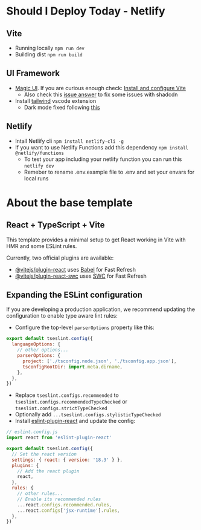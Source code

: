 # Should I Deploy Today - Netlify

## Vite 

- Running locally `npm run dev`
- Building dist `npm run build`

## UI Framework

- [Magic UI](https://magicui.design/). If you are curious enough check: [Install and configure Vite](https://magicui.design/docs/installation/vite)
  - Also check this [issue answer](https://github.com/shadcn-ui/ui/issues/4677#issuecomment-2323108511) to fix some issues with shadcdn 
- Install [tailwind](https://marketplace.visualstudio.com/items?itemName=bradlc.vscode-tailwindcss) vscode extension 
  - Dark mode fixed following [this](https://github.com/shadcn-ui/ui/issues/515#issuecomment-1834219536) 

## Netlify

- Intall Netlify cli `npm install netlify-cli -g`
- If you want to use Netlify Functions add this dependency `npm install @netlify/functions`
  - To test your app including your netlify function you can run this `netlify dev`
  - Remeber to rename .env.example file to .env and set your envars for local runs

# About the base template

## React + TypeScript + Vite

This template provides a minimal setup to get React working in Vite with HMR and some ESLint rules.

Currently, two official plugins are available:

- [@vitejs/plugin-react](https://github.com/vitejs/vite-plugin-react/blob/main/packages/plugin-react/README.md) uses [Babel](https://babeljs.io/) for Fast Refresh
- [@vitejs/plugin-react-swc](https://github.com/vitejs/vite-plugin-react-swc) uses [SWC](https://swc.rs/) for Fast Refresh


## Expanding the ESLint configuration

If you are developing a production application, we recommend updating the configuration to enable type aware lint rules:

- Configure the top-level `parserOptions` property like this:

```js
export default tseslint.config({
  languageOptions: {
    // other options...
    parserOptions: {
      project: ['./tsconfig.node.json', './tsconfig.app.json'],
      tsconfigRootDir: import.meta.dirname,
    },
  },
})
```

- Replace `tseslint.configs.recommended` to `tseslint.configs.recommendedTypeChecked` or `tseslint.configs.strictTypeChecked`
- Optionally add `...tseslint.configs.stylisticTypeChecked`
- Install [eslint-plugin-react](https://github.com/jsx-eslint/eslint-plugin-react) and update the config:

```js
// eslint.config.js
import react from 'eslint-plugin-react'

export default tseslint.config({
  // Set the react version
  settings: { react: { version: '18.3' } },
  plugins: {
    // Add the react plugin
    react,
  },
  rules: {
    // other rules...
    // Enable its recommended rules
    ...react.configs.recommended.rules,
    ...react.configs['jsx-runtime'].rules,
  },
})
```
